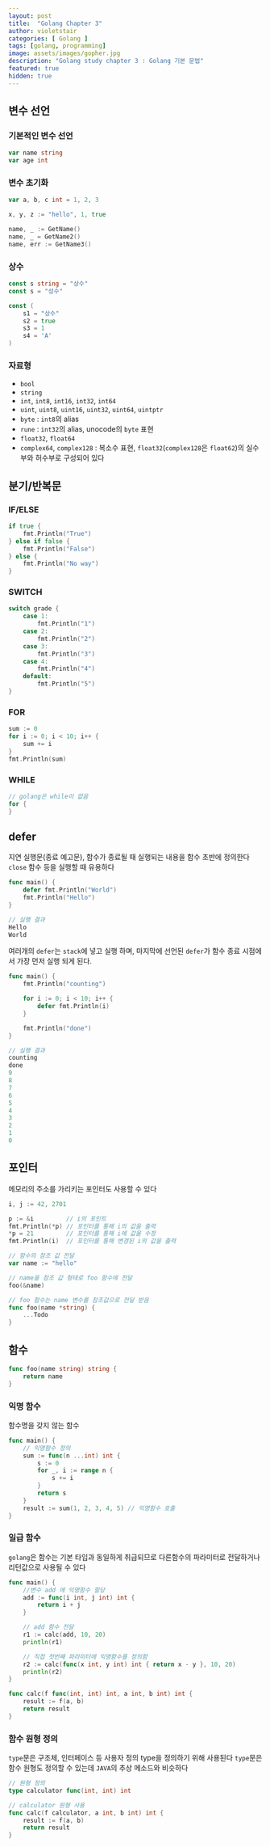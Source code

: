 ```yaml
---
layout: post
title:  "Golang Chapter 3"
author: violetstair
categories: [ Golang ]
tags: [golang, programming]
image: assets/images/gopher.jpg
description: "Golang study chapter 3 : Golang 기본 문법"
featured: true
hidden: true
---
```


## 변수 선언

### 기본적인 변수 선언

```go
var name string
var age int
```

### 변수 초기화

```go
var a, b, c int = 1, 2, 3

x, y, z := "hello", 1, true

name, _ := GetName()
name, _ = GetName2()
name, err := GetName3()
```

### 상수

```go
const s string = "상수"
const s = "성수"

const (
    s1 = "상수"
    s2 = true
    s3 = 1
    s4 = 'A'
)
```

### 자료형

* `bool`
* `string`
* `int`, `int8`, `int16`, `int32`, `int64`
* `uint`, `uint8`, `uint16`, `uint32`, `uint64`, `uintptr`
* `byte` : `int8`의 alias
* `rune` : `int32`의 alias, unocode의 `byte` 표현
* `float32`, `float64`
* `complex64`, `complex128` : 복소수 표현, `float32`(`complex128`은 `float62`)의 실수부와 허수부로 구성되어 있다

## 분기/반복문

### IF/ELSE

```go
if true {
    fmt.Println("True")
} else if false {
    fmt.Println("False")
} else {
    fmt.Println("No way")
}
```

### SWITCH

```go
switch grade {
    case 1:
        fmt.Println("1")
    case 2:
        fmt.Println("2")
    case 3:
        fmt.Println("3")
    case 4:
        fmt.Println("4")
    default:
        fmt.Println("5")
}
```

### FOR

```go
sum := 0
for i := 0; i < 10; i++ {
    sum += i
}
fmt.Println(sum)
```

### WHILE

```go
// golang은 while이 없음
for {
}
```

## defer

지연 실행문(종료 예고문), 함수가 종료될 때 실행되는 내용을 함수 초반에 정의한다
`close` 함수 등을 실행할 때 유용하다

```go
func main() {
    defer fmt.Println("World")
    fmt.Println("Hello")
}

// 실행 결과
Hello
World
```

여러개의 `defer`는 `stack`에 넣고 실행 하며, 마지막에 선언된 `defer`가 함수 종료 시점에서 가장 먼저 실행 되게 된다.

```go
func main() {
    fmt.Println("counting")

    for i := 0; i < 10; i++ {
        defer fmt.Println(i)
    }

    fmt.Println("done")
}

// 실행 결과
counting
done
9
8
7
6
5
4
3
2
1
0
```

## 포인터

메모리의 주소를 가리키는 포인터도 사용할 수 있다

```go
i, j := 42, 2701

p := &i         // i의 포인트
fmt.Println(*p) // 포인터를 통해 i의 값을 출력
*p = 21         // 포인터를 통해 i에 값을 수정
fmt.Println(i)  // 포인터를 통해 변경된 i의 값을 출력

// 함수의 참조 값 전달
var name := "hello"

// name을 참조 값 형태로 foo 함수에 전달
foo(&name)

// foo 함수는 name 변수를 참조값으로 전달 받음
func foo(name *string) {
    ...Todo
}
```

## 함수

```go
func foo(name string) string {
    return name
}
```

### 익명 함수

함수명을 갖지 않는 함수

```go
func main() {
    // 익명함수 정의
    sum := func(n ...int) int {
        s := 0
        for _, i := range n {
            s += i
        }
        return s
    }
    result := sum(1, 2, 3, 4, 5) // 익명함수 호출
}
```

### 일급 함수

`golang`은 함수는 기본 타입과 동일하게 취급되므로 다른함수의 파라미터로 전달하거나 리턴값으로 사용될 수 있다

```go
func main() {
    //변수 add 에 익명함수 할당
    add := func(i int, j int) int {
        return i + j
    }

    // add 함수 전달
    r1 := calc(add, 10, 20)
    println(r1)

    // 직접 첫번째 파라미터에 익명함수를 정의함
    r2 := calc(func(x int, y int) int { return x - y }, 10, 20)
    println(r2)
}

func calc(f func(int, int) int, a int, b int) int {
    result := f(a, b)
    return result
}
```

### 함수 원형 정의

`type`문은 구조체, 인터페이스 등 사용자 정의 type을 정의하기 위해 사용된다
`type`문은 함수 원형도 정의할 수 있는데 `JAVA`의 추상 메소드와 비슷하다

```go
// 원형 정의
type calculator func(int, int) int

// calculator 원형 사용
func calc(f calculator, a int, b int) int {
    result := f(a, b)
    return result
}
```
